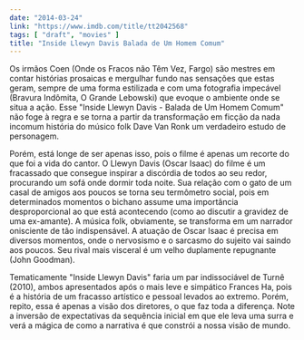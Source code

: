 ```yaml
---
date: "2014-03-24"
link: "https://www.imdb.com/title/tt2042568"
tags: [ "draft", "movies" ]
title: "Inside Llewyn Davis Balada de Um Homem Comum"
---
```

Os irmãos Coen (Onde os Fracos não Têm Vez, Fargo) são mestres em contar histórias prosaicas e mergulhar fundo nas sensações que estas geram, sempre de uma forma estilizada e com uma fotografia impecável (Bravura Indômita, O Grande Lebowski) que evoque o ambiente onde se situa a ação. Esse "Inside Llewyn Davis - Balada de Um Homem Comum" não foge à regra e se torna a partir da transformação em ficção da nada incomum história do músico folk Dave Van Ronk um verdadeiro estudo de personagem.

Porém, está longe de ser apenas isso, pois o filme é apenas um recorte do que foi a vida do cantor. O Llewyn Davis (Oscar Isaac) do filme é um fracassado que consegue inspirar a discórdia de todos ao seu redor, procurando um sofá onde dormir toda noite. Sua relação com o gato de um casal de amigos aos poucos se torna seu termômetro social, pois em determinados momentos o bichano assume uma importância desproporcional ao que está acontecendo (como ao discutir a gravidez de uma ex-amante). A música folk, obviamente, se transforma em um narrador onisciente de tão indispensável. A atuação de Oscar Isaac é precisa em diversos momentos, onde o nervosismo e o sarcasmo do sujeito vai saindo aos poucos. Seu rival mais visceral é um velho duplamente repugnante (John Goodman).

Tematicamente "Inside Llewyn Davis" faria um par indissociável de Turnê (2010), ambos apresentados após o mais leve e simpático Frances Ha, pois é a história de um fracasso artístico e pessoal levados ao extremo. Porém, repito, essa é apenas a visão dos diretores, o que faz toda a diferença. Note a inversão de expectativas da sequência inicial em que ele leva uma surra e verá a mágica de como a narrativa é que constrói a nossa visão de mundo.
